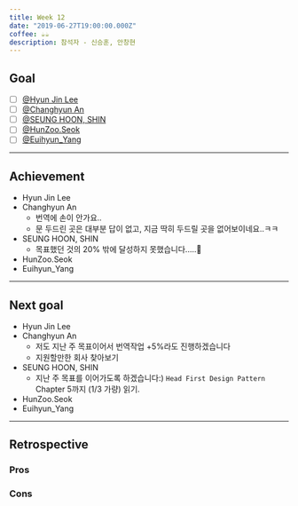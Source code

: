 ```yaml
---
title: Week 12
date: "2019-06-27T19:00:00.000Z"
coffee: ☕️️️️️️☕️
description: 참석자 - 신승훈, 안창현
---
```


## Goal

- [ ] [@Hyun Jin Lee](https://github.com/HyunTruth)
- [ ] [@Changhyun An](https://github.com/achooan)
- [ ] [@SEUNG HOON, SHIN](https://github.com/newinh)
- [ ] [@HunZoo.Seok](https://github.com/zooozoo)
- [ ] [@Euihyun_Yang](https://github.com/noahluftyang)

---

## Achievement

- Hyun Jin Lee
- Changhyun An
  - 번역에 손이 안가요..
  - 문 두드린 곳은 대부분 답이 없고, 지금 딱히 두드릴 곳을 없어보이네요..ㅋㅋ
- SEUNG HOON, SHIN
  - 목표했던 것의 20% 밖에 달성하지 못했습니다.....🐥
- HunZoo.Seok
- Euihyun_Yang

---

## Next goal

- Hyun Jin Lee
- Changhyun An
  - 저도 지난 주 목표이어서 번역작업 +5%라도 진행하겠습니다
  - 지원할만한 회사 찾아보기
- SEUNG HOON, SHIN
  - 지난 주 목표를 이어가도록 하겠습니다:)
  `Head First Design Pattern` Chapter 5까지 (1/3 가량) 읽기.
- HunZoo.Seok
- Euihyun_Yang

---

## Retrospective

### Pros

### Cons
